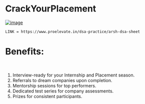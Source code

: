 # CrackYourPlacement

[![image](https://github.com/user-attachments/assets/43d8d8aa-282f-4ea7-b807-cf46268e9584)](https://www.proelevate.in/dsa-practice/arsh-dsa-sheet)

`LINK = https://www.proelevate.in/dsa-practice/arsh-dsa-sheet`
<br>
<h1>Benefits:</h1>
<br>

<ol>
<li>
Interview-ready for your Internship and Placement season.
<br>
</li>
<li>Referrals to dream companies upon completion.
<br>
</li>
<li>Mentorship sessions for top performers.
<br>
</li>
<li>Dedicated test series for company assessments.
<br>
</li>
<li>Prizes for consistent participants.</li>
</ol>
